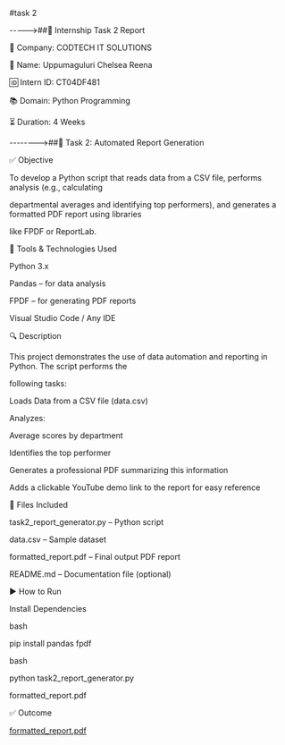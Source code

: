 #task 2

----->##📝 Internship Task 2 Report


🏢 Company: CODTECH IT SOLUTIONS


👤 Name: Uppumaguluri Chelsea Reena

🆔 Intern ID: CT04DF481

📚 Domain: Python Programming

⏳ Duration: 4 Weeks




-------->##📌 Task 2: Automated Report Generation





✅ Objective

To develop a Python script that reads data from a CSV file, performs analysis (e.g., calculating 

departmental averages and identifying top performers), and generates a formatted PDF report using libraries 

like FPDF or ReportLab.

🧰 Tools & Technologies Used

Python 3.x

Pandas – for data analysis

FPDF – for generating PDF reports

Visual Studio Code / Any IDE

🔍 Description

This project demonstrates the use of data automation and reporting in Python. The script performs the 

following tasks:

Loads Data from a CSV file (data.csv)

Analyzes:

Average scores by department

Identifies the top performer

Generates a professional PDF summarizing this information

Adds a clickable YouTube demo link to the report for easy reference

📁 Files Included

task2_report_generator.py – Python script

data.csv – Sample dataset

formatted_report.pdf – Final output PDF report

README.md – Documentation file (optional)

▶️ How to Run

Install Dependencies

bash

pip install pandas fpdf

bash

python task2_report_generator.py

formatted_report.pdf

✅ Outcome

[formatted_report.pdf](https://github.com/user-attachments/files/20481820/formatted_report.pdf)
